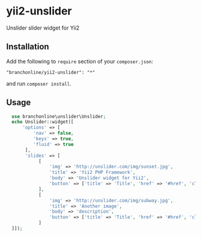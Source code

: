 # yii2-unslider
Unslider slider widget for Yii2

Installation
------------

Add the following to `require` section of your `composer.json`:

```
"branchonline/yii2-unslider": "*"
```

and run `composer install`.

Usage
-----

```php
  use branchonline\unslider\Unslider;
  echo Unslider::widget([
      'options' => [
          'nav' => false,
          'keys' => true,
          'fluid' => true
       ],
       'slides' => [
            [
                'img' => 'http://unslider.com/img/sunset.jpg',
                'title' => 'Yii2 PHP Framework',
                'body' => 'Unslider widget for Yii2',
                'button' => ['title' => 'Title', 'href' => '#href', 'class' => 'btn']
            ],
            [
                'img' => 'http://unslider.com/img/subway.jpg',
                'title' => 'Another image',
                'body' => 'description',
                'button' => ['title' => 'Title', 'href' => '#href', 'class' => 'btn']
            ]
  ]]);

```
